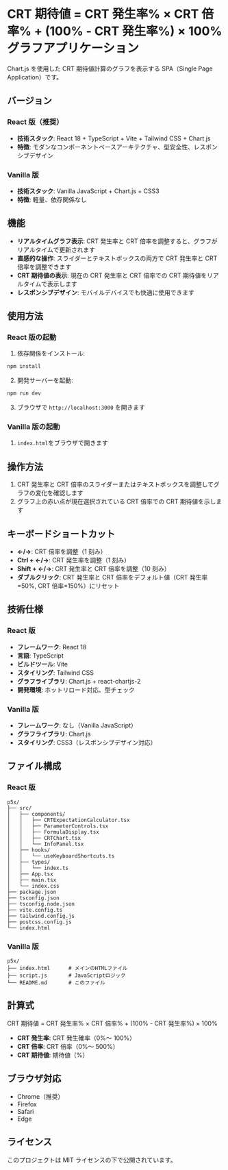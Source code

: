 # CRT 期待値 = CRT 発生率% × CRT 倍率% + (100% - CRT 発生率%) × 100% グラフアプリケーション

Chart.js を使用した CRT 期待値計算のグラフを表示する SPA（Single Page Application）です。

## バージョン

### React 版（推奨）

- **技術スタック**: React 18 + TypeScript + Vite + Tailwind CSS + Chart.js
- **特徴**: モダンなコンポーネントベースアーキテクチャ、型安全性、レスポンシブデザイン

### Vanilla 版

- **技術スタック**: Vanilla JavaScript + Chart.js + CSS3
- **特徴**: 軽量、依存関係なし

## 機能

- **リアルタイムグラフ表示**: CRT 発生率と CRT 倍率を調整すると、グラフがリアルタイムで更新されます
- **直感的な操作**: スライダーとテキストボックスの両方で CRT 発生率と CRT 倍率を調整できます
- **CRT 期待値の表示**: 現在の CRT 発生率と CRT 倍率での CRT 期待値をリアルタイムで表示します
- **レスポンシブデザイン**: モバイルデバイスでも快適に使用できます

## 使用方法

### React 版の起動

1. 依存関係をインストール:

```bash
npm install
```

2. 開発サーバーを起動:

```bash
npm run dev
```

3. ブラウザで `http://localhost:3000` を開きます

### Vanilla 版の起動

1. `index.html`をブラウザで開きます

## 操作方法

1. CRT 発生率と CRT 倍率のスライダーまたはテキストボックスを調整してグラフの変化を確認します
2. グラフ上の赤い点が現在選択されている CRT 倍率での CRT 期待値を示します

## キーボードショートカット

- **←/→**: CRT 倍率を調整（1 刻み）
- **Ctrl + ←/→**: CRT 発生率を調整（1 刻み）
- **Shift + ←/→**: CRT 発生率と CRT 倍率を調整（10 刻み）
- **ダブルクリック**: CRT 発生率と CRT 倍率をデフォルト値（CRT 発生率=50%, CRT 倍率=150%）にリセット

## 技術仕様

### React 版

- **フレームワーク**: React 18
- **言語**: TypeScript
- **ビルドツール**: Vite
- **スタイリング**: Tailwind CSS
- **グラフライブラリ**: Chart.js + react-chartjs-2
- **開発環境**: ホットリロード対応、型チェック

### Vanilla 版

- **フレームワーク**: なし（Vanilla JavaScript）
- **グラフライブラリ**: Chart.js
- **スタイリング**: CSS3（レスポンシブデザイン対応）

## ファイル構成

### React 版

```
p5x/
├── src/
│   ├── components/
│   │   ├── CRTExpectationCalculator.tsx
│   │   ├── ParameterControls.tsx
│   │   ├── FormulaDisplay.tsx
│   │   ├── CRTChart.tsx
│   │   └── InfoPanel.tsx
│   ├── hooks/
│   │   └── useKeyboardShortcuts.ts
│   ├── types/
│   │   └── index.ts
│   ├── App.tsx
│   ├── main.tsx
│   └── index.css
├── package.json
├── tsconfig.json
├── tsconfig.node.json
├── vite.config.ts
├── tailwind.config.js
├── postcss.config.js
└── index.html
```

### Vanilla 版

```
p5x/
├── index.html      # メインのHTMLファイル
├── script.js       # JavaScriptロジック
└── README.md       # このファイル
```

## 計算式

CRT 期待値 = CRT 発生率% × CRT 倍率% + (100% - CRT 発生率%) × 100%

- **CRT 発生率**: CRT 発生確率（0%～ 100%）
- **CRT 倍率**: CRT 倍率（0%～ 500%）
- **CRT 期待値**: 期待値（%）

## ブラウザ対応

- Chrome（推奨）
- Firefox
- Safari
- Edge

## ライセンス

このプロジェクトは MIT ライセンスの下で公開されています。
